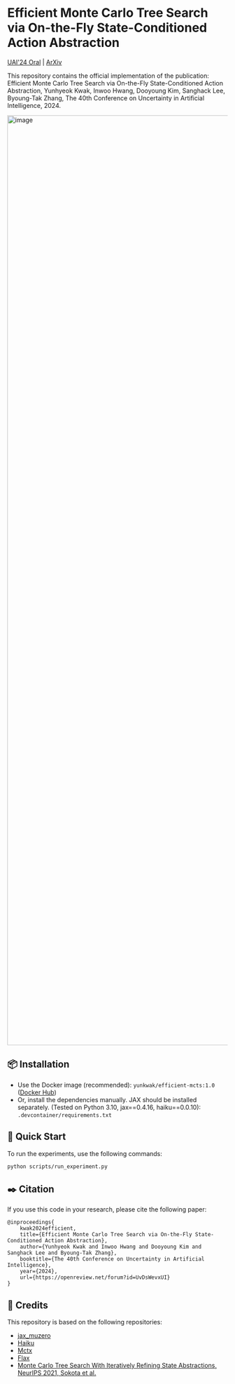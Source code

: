 # Efficient Monte Carlo Tree Search via On-the-Fly State-Conditioned Action Abstraction

[UAI'24 Oral](https://openreview.net/forum?id=UvDsWevxUI) | [ArXiv](https://arxiv.org/abs/2406.00614)

This repository contains the official implementation of the publication:
Efficient Monte Carlo Tree Search via On-the-Fly State-Conditioned Action Abstraction, Yunhyeok Kwak, Inwoo Hwang, Dooyoung Kim, Sanghack Lee, Byoung-Tak Zhang, The 40th Conference on Uncertainty in Artificial Intelligence, 2024.

<img width="2122" alt="image" src="https://github.com/user-attachments/assets/9bd1957e-5621-400c-93ad-2bf60d107611">



## 📦 Installation

- Use the Docker image (recommended): `yunkwak/efficient-mcts:1.0` ([Docker Hub](https://hub.docker.com/layers/yunkwak/efficient-mcts/1.0/images/sha256-b50c57d2d842b406affeee73413d9e926ed827c4e1ca4d699a1cfd658457a256))
- Or, install the dependencies manually. JAX should be installed separately. (Tested on Python 3.10, jax==0.4.16, haiku==0.0.10): `.devcontainer/requirements.txt`

## 🚀 Quick Start

To run the experiments, use the following commands:

```bash
python scripts/run_experiment.py
```


## ✒️ Citation

If you use this code in your research, please cite the following paper:

```
@inproceedings{
    kwak2024efficient,
    title={Efficient Monte Carlo Tree Search via On-the-Fly State-Conditioned Action Abstraction},
    author={Yunhyeok Kwak and Inwoo Hwang and Dooyoung Kim and Sanghack Lee and Byoung-Tak Zhang},
    booktitle={The 40th Conference on Uncertainty in Artificial Intelligence},
    year={2024},
    url={https://openreview.net/forum?id=UvDsWevxUI}
}
```

## 📖 Credits

This repository is based on the following repositories:

- [jax_muzero](https://github.com/Hwhitetooth/jax_muzero)
- [Haiku](https://github.com/google-deepmind/dm-haiku)
- [Mctx](https://github.com/google-deepmind/mctx)
- [Flax](https://github.com/google/flax)
- [Monte Carlo Tree Search With Iteratively Refining State Abstractions, NeurIPS 2021, Sokota et al.](https://proceedings.neurips.cc/paper/2021/hash/9b0ead00a217ea2c12e06a72eec4923f-Abstract.html)
